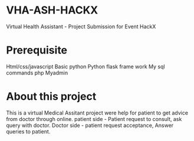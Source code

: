 # VHA-ASH-HACKX
Virtual Health Assistant - Project Submission for Event HackX

# Prerequisite
Html/css/javascript
Basic python
Python flask frame work
My sql commands
php Myadmin

# About this project
This is a virtual Medical Assitant project were help for patient to get advice from doctor through online.
patient side - Patient request to consult, ask query with doctor.
Doctor side - patient request acceptance, Answer queries to patient.

